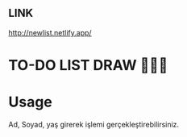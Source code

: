 
## LINK 
http://newlist.netlify.app/

# TO-DO LIST DRAW  🧾🧾🧾

# Usage 

Ad, Soyad, yaş girerek işlemi gerçekleştirebilirsiniz.
